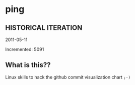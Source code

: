 # ping

## HISTORICAL ITERATION
2011-05-11

Incremented: 5091

## What is this?? 
Linux skills to hack the github commit visualization chart `;-)`
